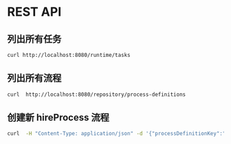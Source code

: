 # REST API

## 列出所有任务

``` bash
curl http://localhost:8080/runtime/tasks
```

## 列出所有流程

```bash
curl  http://localhost:8080/repository/process-definitions
```

## 创建新 hireProcess 流程

```bash
curl  -H "Content-Type: application/json" -d '{"processDefinitionKey":"hireProcess", "variables": [ {"name":"applicantName", "value":"waytt"}, {"name":"email", "value":"waytt@westworld.com"}, {"name":"phoneNumber", "value":"13312344321"} ]}' http://localhost:8080/runtime/process-instances

```
